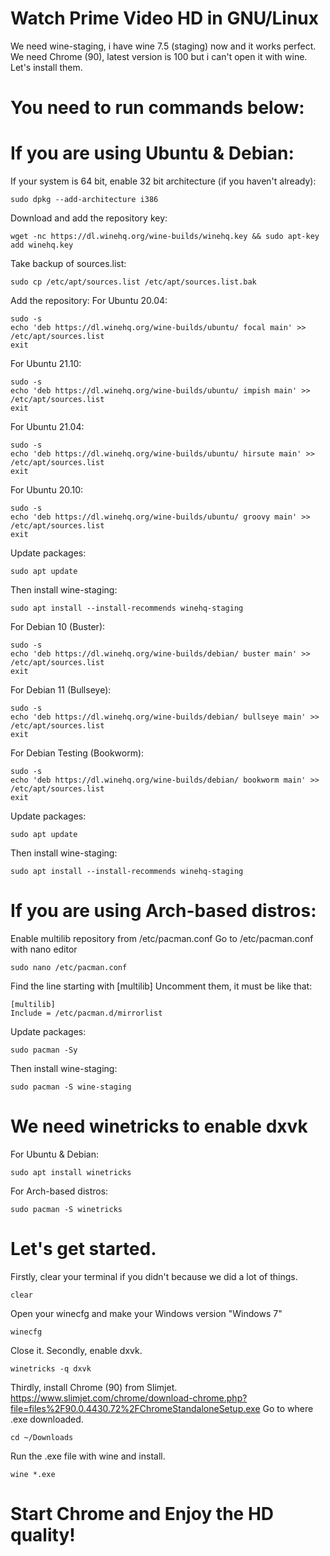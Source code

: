 # Watch Prime Video HD in GNU/Linux
We need wine-staging, i have wine 7.5 (staging) now and it works perfect.
We need Chrome (90), latest version is 100 but i can't open it with wine.
Let's install them.
# You need to run commands below:
# If you are using Ubuntu & Debian:
If your system is 64 bit, enable 32 bit architecture (if you haven't already):
```
sudo dpkg --add-architecture i386 
```
Download and add the repository key: 
```
wget -nc https://dl.winehq.org/wine-builds/winehq.key && sudo apt-key add winehq.key
```
Take backup of sources.list:
```
sudo cp /etc/apt/sources.list /etc/apt/sources.list.bak
```
Add the repository: 
For Ubuntu 20.04: 
```
sudo -s
echo 'deb https://dl.winehq.org/wine-builds/ubuntu/ focal main' >> /etc/apt/sources.list
exit
```
For Ubuntu 21.10:
```
sudo -s
echo 'deb https://dl.winehq.org/wine-builds/ubuntu/ impish main' >> /etc/apt/sources.list
exit
```
For Ubuntu 21.04:
```
sudo -s
echo 'deb https://dl.winehq.org/wine-builds/ubuntu/ hirsute main' >> /etc/apt/sources.list
exit
```
For Ubuntu 20.10:
```
sudo -s
echo 'deb https://dl.winehq.org/wine-builds/ubuntu/ groovy main' >> /etc/apt/sources.list
exit
```
Update packages: 
```
sudo apt update
```
Then install wine-staging:
```
sudo apt install --install-recommends winehq-staging
```
For Debian 10 (Buster):
```
sudo -s
echo 'deb https://dl.winehq.org/wine-builds/debian/ buster main' >> /etc/apt/sources.list
exit
```
For Debian 11 (Bullseye):
```
sudo -s
echo 'deb https://dl.winehq.org/wine-builds/debian/ bullseye main' >> /etc/apt/sources.list
exit
```
For Debian Testing (Bookworm):
```
sudo -s
echo 'deb https://dl.winehq.org/wine-builds/debian/ bookworm main' >> /etc/apt/sources.list
exit
```
Update packages: 
```
sudo apt update
```
Then install wine-staging:
```
sudo apt install --install-recommends winehq-staging
```
# If you are using Arch-based distros:
Enable multilib repository from /etc/pacman.conf
Go to /etc/pacman.conf with nano editor
```
sudo nano /etc/pacman.conf
```
Find the line starting with [multilib]
Uncomment them, it must be like that:
```
[multilib]
Include = /etc/pacman.d/mirrorlist
```
Update packages:
```
sudo pacman -Sy
```
Then install wine-staging:
```
sudo pacman -S wine-staging
```
# We need winetricks to enable dxvk
For Ubuntu & Debian:
```
sudo apt install winetricks
```
For Arch-based distros:
```
sudo pacman -S winetricks
```
# Let's get started.
Firstly, clear your terminal if you didn't because we did a lot of things.
```
clear
```
Open your winecfg and make your Windows version "Windows 7"
```
winecfg
```
Close it.
Secondly, enable dxvk.
```
winetricks -q dxvk
```
Thirdly, install Chrome (90) from Slimjet.
https://www.slimjet.com/chrome/download-chrome.php?file=files%2F90.0.4430.72%2FChromeStandaloneSetup.exe
Go to where .exe downloaded.
```
cd ~/Downloads
```
Run the .exe file with wine and install.
```
wine *.exe
```
# Start Chrome and Enjoy the HD quality!
